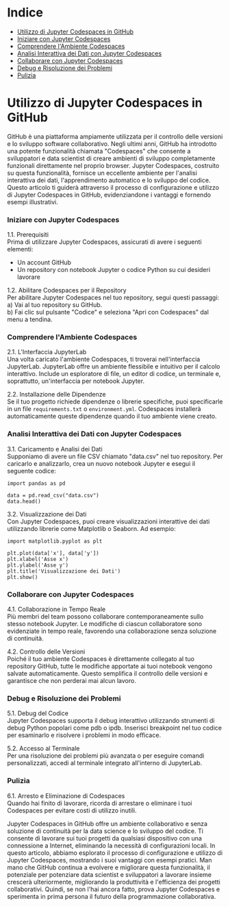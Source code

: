 # Indice 

- [Utilizzo di Jupyter Codespaces in GitHub](#utilizzo-di-jupyter-codespaces-in-github)<br>
- [Iniziare con Jupyter Codespaces](#iniziare-con-jupyter-codespaces)<br>
- [Comprendere l'Ambiente Codespaces](#comprendere-lambiente-codespaces)<br>
- [Analisi Interattiva dei Dati con Jupyter Codespaces](#analisi-interattiva-dei-dati-con-jupyter-codespaces)<br>
- [Collaborare con Jupyter Codespaces](#collaborare-con-jupyter-codespaces)<br>
- [Debug e Risoluzione dei Problemi](#debug-e-risoluzione-dei-problemi)<br>
- [Pulizia](#pulizia)

# Utilizzo di Jupyter Codespaces in GitHub

GitHub è una piattaforma ampiamente utilizzata per il controllo delle versioni e lo sviluppo software collaborativo. Negli ultimi anni, GitHub ha introdotto una potente funzionalità chiamata "Codespaces" che consente a sviluppatori e data scientist di creare ambienti di sviluppo completamente funzionali direttamente nel proprio browser. Jupyter Codespaces, costruito su questa funzionalità, fornisce un eccellente ambiente per l'analisi interattiva dei dati, l'apprendimento automatico e lo sviluppo del codice. Questo articolo ti guiderà attraverso il processo di configurazione e utilizzo di Jupyter Codespaces in GitHub, evidenziandone i vantaggi e fornendo esempi illustrativi.

### Iniziare con Jupyter Codespaces

1.1. Prerequisiti  
Prima di utilizzare Jupyter Codespaces, assicurati di avere i seguenti elementi:
- Un account GitHub
- Un repository con notebook Jupyter o codice Python su cui desideri lavorare

1.2. Abilitare Codespaces per il Repository  
Per abilitare Jupyter Codespaces nel tuo repository, segui questi passaggi:
a) Vai al tuo repository su GitHub.  
b) Fai clic sul pulsante "Codice" e seleziona "Apri con Codespaces" dal menu a tendina.

### Comprendere l'Ambiente Codespaces

2.1. L'Interfaccia JupyterLab  
Una volta caricato l'ambiente Codespaces, ti troverai nell'interfaccia JupyterLab. JupyterLab offre un ambiente flessibile e intuitivo per il calcolo interattivo. Include un esploratore di file, un editor di codice, un terminale e, soprattutto, un'interfaccia per notebook Jupyter.

2.2. Installazione delle Dipendenze  
Se il tuo progetto richiede dipendenze o librerie specifiche, puoi specificarle in un file `requirements.txt` o `environment.yml`. Codespaces installerà automaticamente queste dipendenze quando il tuo ambiente viene creato.

### Analisi Interattiva dei Dati con Jupyter Codespaces

3.1. Caricamento e Analisi dei Dati  
Supponiamo di avere un file CSV chiamato "data.csv" nel tuo repository. Per caricarlo e analizzarlo, crea un nuovo notebook Jupyter e esegui il seguente codice:

```
import pandas as pd

data = pd.read_csv("data.csv")
data.head()
```

3.2. Visualizzazione dei Dati  
Con Jupyter Codespaces, puoi creare visualizzazioni interattive dei dati utilizzando librerie come Matplotlib o Seaborn. Ad esempio:

```
import matplotlib.pyplot as plt

plt.plot(data['x'], data['y'])
plt.xlabel('Asse x')
plt.ylabel('Asse y')
plt.title('Visualizzazione dei Dati')
plt.show()
```

### Collaborare con Jupyter Codespaces

4.1. Collaborazione in Tempo Reale  
Più membri del team possono collaborare contemporaneamente sullo stesso notebook Jupyter. Le modifiche di ciascun collaboratore sono evidenziate in tempo reale, favorendo una collaborazione senza soluzione di continuità.

4.2. Controllo delle Versioni  
Poiché il tuo ambiente Codespaces è direttamente collegato al tuo repository GitHub, tutte le modifiche apportate ai tuoi notebook vengono salvate automaticamente. Questo semplifica il controllo delle versioni e garantisce che non perderai mai alcun lavoro.

### Debug e Risoluzione dei Problemi

5.1. Debug del Codice  
Jupyter Codespaces supporta il debug interattivo utilizzando strumenti di debug Python popolari come pdb o ipdb. Inserisci breakpoint nel tuo codice per esaminarlo e risolvere i problemi in modo efficace.

5.2. Accesso al Terminale  
Per una risoluzione dei problemi più avanzata o per eseguire comandi personalizzati, accedi al terminale integrato all'interno di JupyterLab.

### Pulizia

6.1. Arresto e Eliminazione di Codespaces  
Quando hai finito di lavorare, ricorda di arrestare o eliminare i tuoi Codespaces per evitare costi di utilizzo inutili.

Jupyter Codespaces in GitHub offre un ambiente collaborativo e senza soluzione di continuità per la data science e lo sviluppo del codice. Ti consente di lavorare sui tuoi progetti da qualsiasi dispositivo con una connessione a Internet, eliminando la necessità di configurazioni locali. In questo articolo, abbiamo esplorato il processo di configurazione e utilizzo di Jupyter Codespaces, mostrando i suoi vantaggi con esempi pratici. Man mano che GitHub continua a evolvere e migliorare questa funzionalità, il potenziale per potenziare data scientist e sviluppatori a lavorare insieme crescerà ulteriormente, migliorando la produttività e l'efficienza dei progetti collaborativi. Quindi, se non l'hai ancora fatto, prova Jupyter Codespaces e sperimenta in prima persona il futuro della programmazione collaborativa.

